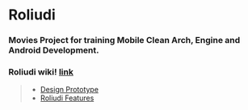 # Roliudi

 ### Movies Project for training Mobile Clean Arch, Engine and Android Development.

### Roliudi wiki! [link](https://github.com/flsapucaia/roliudi/wiki)

> * [Design Prototype](https://github.com/flsapucaia/roliudi/wiki/Prot%C3%B3tipo-Design-Base)
> * [Roliudi Features](https://github.com/flsapucaia/roliudi/wiki/Roliudi-Features)


